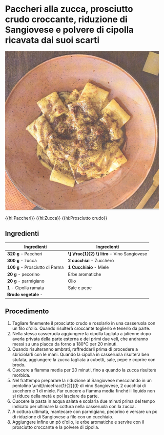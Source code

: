 # Paccheri alla zucca, prosciutto crudo croccante, riduzione di Sangiovese e polvere di cipolla ricavata dai suoi scarti

![](img/Paccheri-alla-zucca.webp)

{{hi:Paccheri}}
{{hi:Zucca}} 
{{hi:Prosciutto crudo}}

## Ingredienti

| Ingredienti                  | Ingredienti             |
| ---------------------------- | ----------------------- |
| **320 g** - Paccheri  | **\\( \frac{1}{2} \\) litro** - Vino Sangiovese |
| **300 g** - zucca | **2 cucchiai** - Zucchero |
| **100 g** - Prosciutto di Parma | **1 Cucchiaio** - Miele |
| **20 g** - pecorino | Erbe aromatiche |
| **20 g** - parmigiano | Olio |
| **1** - Cipolla ramata | Sale e pepe |
| **Brodo vegetale** - | |

## Procedimento

1. Tagliare finemente il prosciutto crudo e rosolarlo in una casseruola con un filo d'olio. Quando risulterà croccante toglierlo e tenerlo da parte.
1. Nella stessa casseruola aggiungere la cipolla tagliata a julienne dopo averla privata della parte esterna e dei primi due veli, che andranno messi su una placca da forno a 180°C per 20 minuti.
1. Quando risulteranno ambrati, raffreddarli prima di procedere a sbriciolarli con le mani. Quando la cipolla in casseruola risulterà ben stufata, aggiungere la zucca tagliata a cubetti, sale, pepe e coprire con brodo. 
1. Cuocere a fiamma media per 20 minuti, fino a quando la zucca risulterà morbida. 
1. Nel frattempo preparare la riduzione al Sangiovese mescolando in un pentolino \unit[\nicefrac{1}{2}]{l} di vino Sangiovese, 2 cucchiai di zucchero e 1 di miele. Far cuocere a fiamma media finché il liquido non si riduce della metà e poi lasciare da parte. 
1. Cuocere la pasta in acqua salata e scolarla due minuti prima del tempo indicato per ultimare la cottura nella casseruola con la zucca.
1. A cottura ultimata, mantecare con parmigiano, pecorino e versare un pò di riduzione di Sangiovese a filo con un cucchiaio. 
1. Aggiungere infine un pò d'olio, le erbe aromatiche e servire con il prosciutto croccante e la polvere di cipolla.
